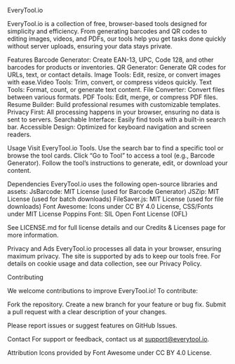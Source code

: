 EveryTool.io

EveryTool.io is a collection of free, browser-based tools designed for simplicity and efficiency.
From generating barcodes and QR codes to editing images, videos, and PDFs, our tools help you get tasks done quickly without server uploads, ensuring your data stays private.

Features
Barcode Generator: Create EAN-13, UPC, Code 128, and other barcodes for products or inventories.
QR Generator: Generate QR codes for URLs, text, or contact details.
Image Tools: Edit, resize, or convert images with ease.Video Tools: Trim, convert, or compress videos quickly.
Text Tools: Format, count, or generate text content.
File Converter: Convert files between various formats.
PDF Tools: Edit, merge, or compress PDF files.
Resume Builder: Build professional resumes with customizable templates.
Privacy First: All processing happens in your browser, ensuring no data is sent to servers.
Searchable Interface: Easily find tools with a built-in search bar.
Accessible Design: Optimized for keyboard navigation and screen readers.

Usage
Visit EveryTool.io Tools.
Use the search bar to find a specific tool or browse the tool cards.
Click “Go to Tool” to access a tool (e.g., Barcode Generator).
Follow the tool’s instructions to generate, edit, or download your content.


Dependencies
EveryTool.io uses the following open-source libraries and assets:
JsBarcode: MIT License (used for Barcode Generator)
JSZip: MIT License (used for batch downloads)
FileSaver.js: MIT License (used for file downloads)
Font Awesome: Icons under CC BY 4.0 License, CSS/Fonts under MIT License
Poppins Font: SIL Open Font License (OFL)

See LICENSE.md for full license details and our Credits & Licenses page for more information.

Privacy and Ads
EveryTool.io processes all data in your browser, ensuring maximum privacy. The site is supported by ads to keep our tools free. For details on cookie usage and data collection, see our Privacy Policy.

Contributing

We welcome contributions to improve EveryTool.io! To contribute:

Fork the repository.
Create a new branch for your feature or bug fix.
Submit a pull request with a clear description of your changes.

Please report issues or suggest features on GitHub Issues.

Contact
For support or feedback, contact us at support@everytool.io.

Attribution
Icons provided by Font Awesome under CC BY 4.0 License.
